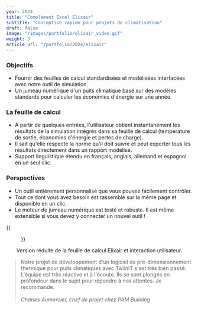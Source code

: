```yaml
---
year: 2024
title: "Complément Excel Elixair"
subtitle: "Conception rapide pour projets de climatisation"
draft: false
image: "/images/portfolio/elixair_video.gif"
weight: 3
article_url: "/portfolio/2024/elixair"
---
```


### Objectifs

- Fournir des feuilles de calcul standardisées et modélisées interfacées avec notre outil de simulation.
- Un jumeau numérique d'un puits climatique basé sur des modèles standards pour calculer les économies d'énergie sur une année.

### La feuille de calcul

- À partir de quelques entrées, l'utilisateur obtient instantanément les résultats de la simulation intégrés dans sa feuille de calcul (température de sortie, économies d'énergie et pertes de charge).
- Il sait qu'elle respecte la norme qu'il doit suivre et peut exporter tous les résultats directement dans un rapport modélisé.
- Support linguistique étendu en français, anglais, allemand et espagnol en un seul clic.

### Perspectives
- Un outil entièrement personnalisé que vous pouvez facilement contrôler.
- Tout ce dont vous avez besoin est rassemblé sur la même page et disponible en un clic.
- Le moteur de jumeau numérique est testé et robuste. Il est même extensible si vous devez y connecter un nouvel outil !

<div class='row'>
<div class='col-lg-7 col-md-12 col-12' text-align='center'>
    <div class='imgbox'>
        {{<figure src=/images/portfolio/elixair_video.gif width="100%" class="center-fit">}}
    </div>
    <center><p> Version réduite de la feuille de calcul Elixair et interaction utilisateur.</p></center>
</div>
<div class='col-lg-5 col-md-12 col-12' text-align='center'>

> Notre projet de développement d'un logiciel de pré-dimensionnement thermique pour puits climatiques avec TwiinIT s'est très bien passé. L'équipe est très réactive et à l'écoute. Ils se sont plongés en profondeur dans le sujet pour répondre à nos attentes. Je recommande. <br>
> <br>
> _Charles Aumercier, chef de projet chez PAM Building_

</div>
</div>
</div> 